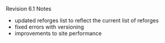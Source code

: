 Revision  6.1 Notes
- updated reforges list to reflect the current list of reforges
- fixed errors with versioning
- improvements to site performance

